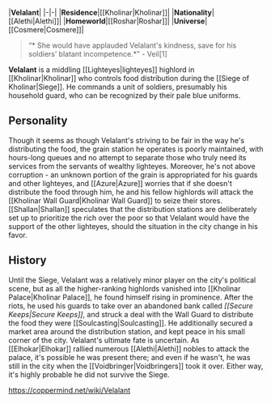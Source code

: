 |**Velalant**|
|-|-|
|**Residence**|[[Kholinar\|Kholinar]]|
|**Nationality**|[[Alethi\|Alethi]]|
|**Homeworld**|[[Roshar\|Roshar]]|
|**Universe**|[[Cosmere\|Cosmere]]|

>“* She would have applauded Velalant's kindness, save for his soldiers’ blatant incompetence.*”
\- Veil[1]


**Velalant** is a middling [[Lighteyes\|lighteyes]] highlord in [[Kholinar\|Kholinar]] who controls food distribution during the [[Siege of Kholinar\|Siege]]. He commands a unit of soldiers, presumably his household guard, who can be recognized by their pale blue uniforms.

## Personality
Though it seems as though Velalant's striving to be fair in the way he's distributing the food, the grain station he operates is poorly maintained, with hours-long queues and no attempt to separate those who truly need its services from the servants of wealthy lighteyes. Moreover, he's not above corruption - an unknown portion of the grain is appropriated for his guards and other lighteyes, and [[Azure\|Azure]] worries that if she doesn't distribute the food through him, he and his fellow highlords will attack the [[Kholinar Wall Guard\|Kholinar Wall Guard]] to seize their stores. [[Shallan\|Shallan]] speculates that the distribution stations are deliberately set up to prioritize the rich over the poor so that Velalant would have the support of the other lighteyes, should the situation in the city change in his favor.

## History
Until the Siege, Velalant was a relatively minor player on the city's political scene, but as all the higher-ranking highlords vanished into [[Kholinar Palace\|Kholinar Palace]], he found himself rising in prominence. After the riots, he used his guards to take over an abandoned bank called *[[Secure Keeps\|Secure Keeps]]*, and struck a deal with the Wall Guard to distribute the food they were [[Soulcasting\|Soulcasting]]. He additionally secured a market area around the distribution station, and kept peace in his small corner of the city.
Velalant's ultimate fate is uncertain. As [[Elhokar\|Elhokar]] rallied numerous [[Alethi\|Alethi]] nobles to attack the palace, it's possible he was present there; and even if he wasn't, he was still in the city when the [[Voidbringer\|Voidbringers]] took it over. Either way, it's highly probable he did not survive the Siege.



https://coppermind.net/wiki/Velalant